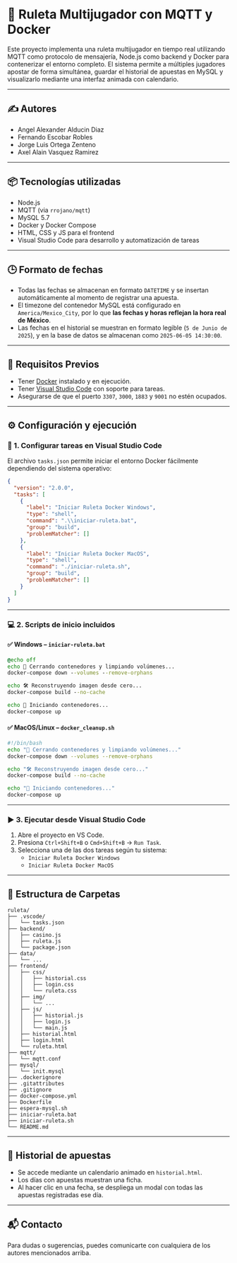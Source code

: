 # 🎰 Ruleta Multijugador con MQTT y Docker

Este proyecto implementa una ruleta multijugador en tiempo real utilizando MQTT como protocolo de mensajería, Node.js como backend y Docker para contenerizar el entorno completo. El sistema permite a múltiples jugadores apostar de forma simultánea, guardar el historial de apuestas en MySQL y visualizarlo mediante una interfaz animada con calendario.

---

## ✍️ Autores

- Angel Alexander Alducin Diaz 
- Fernando Escobar Robles
- Jorge Luis Ortega Zenteno
- Axel Alain Vasquez Ramirez

---

## 📦 Tecnologías utilizadas

- Node.js  
- MQTT (via `rrojano/mqtt`)  
- MySQL 5.7  
- Docker y Docker Compose  
- HTML, CSS y JS para el frontend  
- Visual Studio Code para desarrollo y automatización de tareas  

---

## 🕒 Formato de fechas

- Todas las fechas se almacenan en formato `DATETIME` y se insertan automáticamente al momento de registrar una apuesta.
- El timezone del contenedor MySQL está configurado en `America/Mexico_City`, por lo que **las fechas y horas reflejan la hora real de México**.
- Las fechas en el historial se muestran en formato legible (`5 de Junio de 2025`), y en la base de datos se almacenan como `2025-06-05 14:30:00`.

---

## 🧱 Requisitos Previos

- Tener [Docker](https://www.docker.com/products/docker-desktop) instalado y en ejecución.
- Tener [Visual Studio Code](https://code.visualstudio.com/) con soporte para tareas.
- Asegurarse de que el puerto `3307`, `3000`, `1883` y `9001` no estén ocupados.

---

## ⚙️ Configuración y ejecución

### 📁 1. Configurar tareas en Visual Studio Code

El archivo `tasks.json` permite iniciar el entorno Docker fácilmente dependiendo del sistema operativo:

```json
{
  "version": "2.0.0",
  "tasks": [
    {
      "label": "Iniciar Ruleta Docker Windows",
      "type": "shell",
      "command": ".\\iniciar-ruleta.bat",
      "group": "build",
      "problemMatcher": []
    },
    {
      "label": "Iniciar Ruleta Docker MacOS",
      "type": "shell",
      "command": "./iniciar-ruleta.sh",
      "group": "build",
      "problemMatcher": []
    }
  ]
}
```

---

### 💻 2. Scripts de inicio incluidos

#### ✅ Windows – `iniciar-ruleta.bat`
```bat
@echo off
echo 🔄 Cerrando contenedores y limpiando volúmenes...
docker-compose down --volumes --remove-orphans

echo 🛠 Reconstruyendo imagen desde cero...
docker-compose build --no-cache

echo 🚀 Iniciando contenedores...
docker-compose up
```

#### ✅ MacOS/Linux – `docker_cleanup.sh`
```bash
#!/bin/bash
echo "🔄 Cerrando contenedores y limpiando volúmenes..."
docker-compose down --volumes --remove-orphans

echo "🛠 Reconstruyendo imagen desde cero..."
docker-compose build --no-cache

echo "🚀 Iniciando contenedores..."
docker-compose up
```

---

### ▶️ 3. Ejecutar desde Visual Studio Code

1. Abre el proyecto en VS Code.
2. Presiona `Ctrl+Shift+B` o `Cmd+Shift+B` → `Run Task`.
3. Selecciona una de las dos tareas según tu sistema:
   - `Iniciar Ruleta Docker Windows`
   - `Iniciar Ruleta Docker MacOS`

---

## 🧩 Estructura de Carpetas

```
ruleta/
├── .vscode/
│   └── tasks.json
├── backend/
│   ├── casino.js
│   ├── ruleta.js
│   └── package.json
├── data/
│   └── ...
├── frontend/
│   ├── css/
│   │   ├── historial.css
│   │   ├── login.css
│   │   └── ruleta.css
│   ├── img/
│   │   └── ...
│   ├── js/
│   │   ├── historial.js
│   │   ├── login.js
│   │   └── main.js
│   ├── historial.html
│   ├── login.html
│   └── ruleta.html
├── mqtt/
│   └── mqtt.conf
├── mysql/
│   └── init.mysql
├── .dockerignore
├── .gitattributes
├── .gitignore
├── docker-compose.yml
├── Dockerfile
├── espera-mysql.sh
├── iniciar-ruleta.bat
├── iniciar-ruleta.sh
└── README.md
```

---

## 📆 Historial de apuestas

- Se accede mediante un calendario animado en `historial.html`.
- Los días con apuestas muestran una ficha.
- Al hacer clic en una fecha, se despliega un modal con todas las apuestas registradas ese día.

---

## 📬 Contacto

Para dudas o sugerencias, puedes comunicarte con cualquiera de los autores mencionados arriba.
